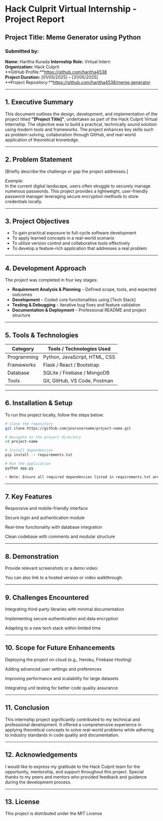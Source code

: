 # Hack Culprit Virtual Internship - Project Report

## Project Title: Meme Generator using Python

### Submitted by:
**Name:** Haritha Kurada 
**Internship Role:** Virtual Intern  
**Organization:** Hack Culprit  
**GitHub Profile:**https://github.com/haritha4538  
**Project Duration:** [01/05/2025] – [31/05/2025]  
**Project Repository:**https://github.com/haritha4538/meme.generator 

---

## 1. Executive Summary

This document outlines the design, development, and implementation of the project titled **"[Project Title]"**, undertaken as part of the Hack Culprit Virtual Internship. The objective was to build a practical, technically sound solution using modern tools and frameworks. The project enhances key skills such as problem-solving, collaboration through GitHub, and real-world application of theoretical knowledge.

---

## 2. Problem Statement

[Briefly describe the challenge or gap the project addresses.]

*Example:*  
In the current digital landscape, users often struggle to securely manage numerous passwords. This project provides a lightweight, user-friendly password manager leveraging secure encryption methods to store credentials locally.

---

## 3. Project Objectives

- To gain practical exposure to full-cycle software development  
- To apply learned concepts in a real-world scenario  
- To utilize version control and collaborative tools effectively  
- To develop a feature-rich application that addresses a real problem  

---

## 4. Development Approach

The project was completed in four key stages:

- **Requirement Analysis & Planning** – Defined scope, tools, and expected outcomes  
- **Development** – Coded core functionalities using [Tech Stack]  
- **Testing & Debugging** – Iterative bug fixes and feature validation  
- **Documentation & Deployment** – Professional README and project structure  

---

## 5. Tools & Technologies

| Category        | Tools / Technologies Used          |
|----------------|------------------------------------|
| Programming    | Python, JavaScript, HTML, CSS      |
| Frameworks     | Flask / React / Bootstrap          |
| Database       | SQLite / Firebase / MongoDB        |
| Tools          | Git, GitHub, VS Code, Postman      |

---

## 6. Installation & Setup

To run this project locally, follow the steps below:

```bash
# Clone the repository
git clone https://github.com/yourusername/project-name.git

# Navigate to the project directory
cd project-name

# Install dependencies
pip install -r requirements.txt

# Run the application
python app.py

> Note: Ensure all required dependencies listed in requirements.txt are installed.
```
---

## 7. Key Features

Responsive and mobile-friendly interface

Secure login and authentication module

Real-time functionality with database integration

Clean codebase with comments and modular structure



---

## 8. Demonstration

Provide relevant screenshots or a demo video:


You can also link to a hosted version or video walkthrough.


---

## 9. Challenges Encountered

Integrating third-party libraries with minimal documentation

Implementing secure authentication and data encryption

Adapting to a new tech stack within limited time



---

## 10. Scope for Future Enhancements

Deploying the project on cloud (e.g., Heroku, Firebase Hosting)

Adding advanced user settings and preferences

Improving performance and scalability for large datasets

Integrating unit testing for better code quality assurance



---

## 11. Conclusion

This internship project significantly contributed to my technical and professional development. It offered a comprehensive experience in applying theoretical concepts to solve real-world problems while adhering to industry standards in code quality and documentation.


---

## 12. Acknowledgements

I would like to express my gratitude to the Hack Culprit team for the opportunity, mentorship, and support throughout this project. Special thanks to my peers and mentors who provided feedback and guidance during the development process.


---

## 13. License

This project is distributed under the MIT License
